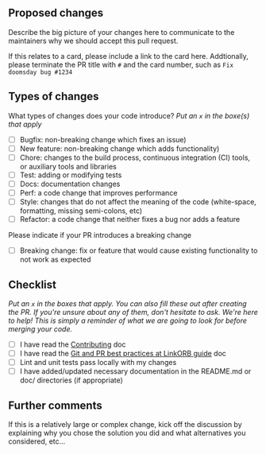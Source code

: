 ## Proposed changes

Describe the big picture of your changes here to communicate to the maintainers why we should accept this pull request.

If this relates to a card, please include a link to the card here. Addtionally, please terminate the PR title with `#` and the card number, such as `Fix doomsday bug #1234`

## Types of changes

What types of changes does your code introduce?
_Put an `x` in the boxe(s) that apply_

- [ ] Bugfix: non-breaking change which fixes an issue)
- [ ] New feature: non-breaking change which adds functionality)
- [ ] Chore: changes to the build process, continuous integration (CI) tools, or auxiliary tools and libraries
- [ ] Test: adding or modifying tests
- [ ] Docs: documentation changes
- [ ] Perf: a code change that improves performance
- [ ] Style: changes that do not affect the meaning of the code (white-space, formatting, missing semi-colons, etc)
- [ ] Refactor: a code change that neither fixes a bug nor adds a feature

Please indicate if your PR introduces a breaking change
- [ ] Breaking change: fix or feature that would cause existing functionality to not work as expected

## Checklist

_Put an `x` in the boxes that apply. You can also fill these out after creating the PR. If you're unsure about any of them, don't hesitate to ask. We're here to help! This is simply a reminder of what we are going to look for before merging your code._

- [ ] I have read the [Contributing](https://github.com/linkorb/.github/blob/master/CONTRIBUTING.md) doc
- [ ] I have read the [Git and PR best practices at LinkORB guide](https://engineering.linkorb.com/topics/github-codespaces/articles/git-pr-practices/) doc
- [ ] Lint and unit tests pass locally with my changes
- [ ] I have added/updated necessary documentation in the README.md or doc/ directories (if appropriate)

## Further comments

If this is a relatively large or complex change, kick off the discussion by explaining why you chose the solution you did and what alternatives you considered, etc...
